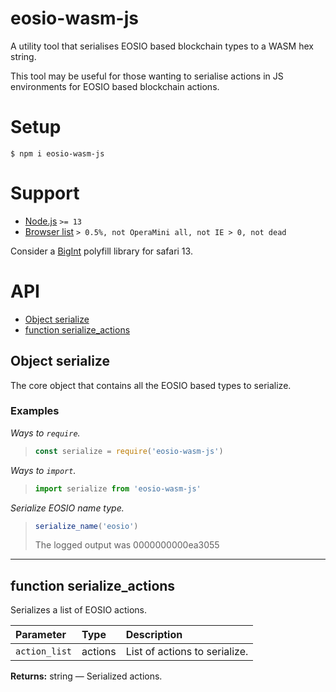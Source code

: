 # eosio-wasm-js

A utility tool that serialises EOSIO based blockchain types to a WASM hex string.

This tool may be useful for those wanting to serialise actions in JS environments for EOSIO based blockchain actions.

# Setup

```shell
$ npm i eosio-wasm-js
```

# Support

- [Node.js](https://nodejs.org/en/) `>= 13`
- [Browser list](https://github.com/browserslist/browserslist) `> 0.5%, not OperaMini all, not IE > 0, not dead`

Consider a [BigInt](https://caniuse.com/?search=bigint) polyfill library for safari 13.

# API

- [Object serialize](#object-serialize)
- [function serialize_actions](#function-serialize_actions)

## Object serialize

The core object that contains all the EOSIO based types to serialize.

### Examples

_Ways to `require`._

> ```js
> const serialize = require('eosio-wasm-js')
> ```

_Ways to `import`._

> ```js
> import serialize from 'eosio-wasm-js'
> ```

_Serialize EOSIO name type._

> ```js
> serialize_name('eosio')
> ```
>
> The logged output was 0000000000ea3055

---

## function serialize_actions

Serializes a list of EOSIO actions.

| Parameter     | Type    | Description                   |
| :------------ | :------ | :---------------------------- |
| `action_list` | actions | List of actions to serialize. |

**Returns:** string — Serialized actions.
